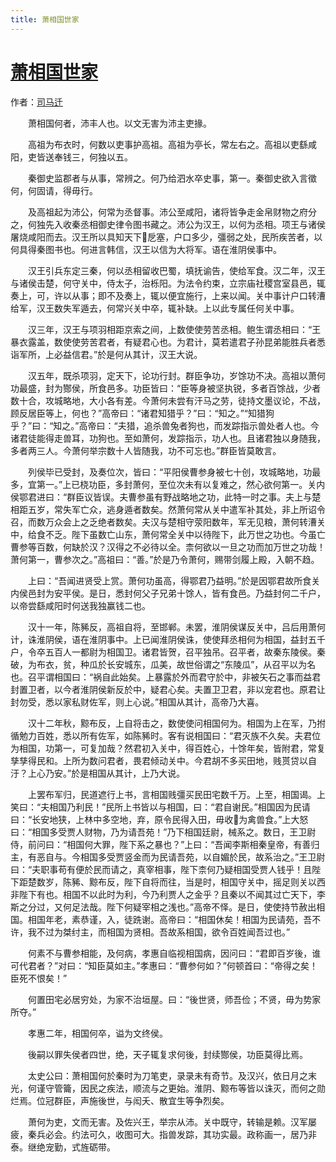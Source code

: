 ```yaml
---
title: 萧相国世家
---
```


# [萧相国世家](http://so.gushiwen.org/guwen/bookv_140.aspx)

作者：[司马迁](http://so.gushiwen.org/author_608.aspx)

　　萧相国何者，沛丰人也。以文无害为沛主吏掾。

　　高祖为布衣时，何数以吏事护高祖。高祖为亭长，常左右之。高祖以吏繇咸阳，吏皆送奉钱三，何独以五。

　　秦御史监郡者与从事，常辨之。何乃给泗水卒史事，第一。秦御史欲入言徵何，何固请，得毋行。

　　及高祖起为沛公，何常为丞督事。沛公至咸阳，诸将皆争走金帛财物之府分之，何独先入收秦丞相御史律令图书藏之。沛公为汉王，以何为丞相。项王与诸侯屠烧咸阳而去。汉王所以具知天下戹塞，户口多少，彊弱之处，民所疾苦者，以何具得秦图书也。何进言韩信，汉王以信为大将军。语在淮阴侯事中。

　　汉王引兵东定三秦，何以丞相留收巴蜀，填抚谕告，使给军食。汉二年，汉王与诸侯击楚，何守关中，侍太子，治栎阳。为法令约束，立宗庙社稷宫室县邑，辄奏上，可，许以从事；即不及奏上，辄以便宜施行，上来以闻。关中事计户口转漕给军，汉王数失军遁去，何常兴关中卒，辄补缺。上以此专属任何关中事。

　　汉三年，汉王与项羽相距京索之间，上数使使劳苦丞相。鲍生谓丞相曰：“王暴衣露盖，数使使劳苦君者，有疑君心也。为君计，莫若遣君子孙昆弟能胜兵者悉诣军所，上必益信君。”於是何从其计，汉王大说。

　　汉五年，既杀项羽，定天下，论功行封。群臣争功，岁馀功不决。高祖以萧何功最盛，封为酂侯，所食邑多。功臣皆曰：“臣等身被坚执锐，多者百馀战，少者数十合，攻城略地，大小各有差。今萧何未尝有汗马之劳，徒持文墨议论，不战，顾反居臣等上，何也？”高帝曰：“诸君知猎乎？”曰：“知之。”“知猎狗乎？”曰：“知之。”高帝曰：“夫猎，追杀兽兔者狗也，而发踪指示兽处者人也。今诸君徒能得走兽耳，功狗也。至如萧何，发踪指示，功人也。且诸君独以身随我，多者两三人。今萧何举宗数十人皆随我，功不可忘也。”群臣皆莫敢言。

　　列侯毕已受封，及奏位次，皆曰：“平阳侯曹参身被七十创，攻城略地，功最多，宜第一。”上已桡功臣，多封萧何，至位次未有以复难之，然心欲何第一。关内侯鄂君进曰：“群臣议皆误。夫曹参虽有野战略地之功，此特一时之事。夫上与楚相距五岁，常失军亡众，逃身遁者数矣。然萧何常从关中遣军补其处，非上所诏令召，而数万众会上之乏绝者数矣。夫汉与楚相守荥阳数年，军无见粮，萧何转漕关中，给食不乏。陛下虽数亡山东，萧何常全关中以待陛下，此万世之功也。今虽亡曹参等百数，何缺於汉？汉得之不必待以全。柰何欲以一旦之功而加万世之功哉！萧何第一，曹参次之。”高祖曰：“善。”於是乃令萧何，赐带剑履上殿，入朝不趋。

　　上曰：“吾闻进贤受上赏。萧何功虽高，得鄂君乃益明。”於是因鄂君故所食关内侯邑封为安平侯。是日，悉封何父子兄弟十馀人，皆有食邑。乃益封何二千户，以帝尝繇咸阳时何送我独赢钱二也。

　　汉十一年，陈豨反，高祖自将，至邯郸。未罢，淮阴侯谋反关中，吕后用萧何计，诛淮阴侯，语在淮阴事中。上已闻淮阴侯诛，使使拜丞相何为相国，益封五千户，令卒五百人一都尉为相国卫。诸君皆贺，召平独吊。召平者，故秦东陵侯。秦破，为布衣，贫，种瓜於长安城东，瓜美，故世俗谓之“东陵瓜”，从召平以为名也。召平谓相国曰：“祸自此始矣。上暴露於外而君守於中，非被矢石之事而益君封置卫者，以今者淮阴侯新反於中，疑君心矣。夫置卫卫君，非以宠君也。原君让封勿受，悉以家私财佐军，则上心说。”相国从其计，高帝乃大喜。

　　汉十二年秋，黥布反，上自将击之，数使使问相国何为。相国为上在军，乃拊循勉力百姓，悉以所有佐军，如陈豨时。客有说相国曰：“君灭族不久矣。夫君位为相国，功第一，可复加哉？然君初入关中，得百姓心，十馀年矣，皆附君，常复孳孳得民和。上所为数问君者，畏君倾动关中。今君胡不多买田地，贱贳贷以自汙？上心乃安。”於是相国从其计，上乃大说。

　　上罢布军归，民道遮行上书，言相国贱彊买民田宅数千万。上至，相国谒。上笑曰：“夫相国乃利民！”民所上书皆以与相国，曰：“君自谢民。”相国因为民请曰：“长安地狭，上林中多空地，弃，原令民得入田，毋收为禽兽食。”上大怒曰：“相国多受贾人财物，乃为请吾苑！”乃下相国廷尉，械系之。数日，王卫尉侍，前问曰：“相国何大罪，陛下系之暴也？”上曰：“吾闻李斯相秦皇帝，有善归主，有恶自与。今相国多受贾竖金而为民请吾苑，以自媚於民，故系治之。”王卫尉曰：“夫职事苟有便於民而请之，真宰相事，陛下柰何乃疑相国受贾人钱乎！且陛下距楚数岁，陈豨、黥布反，陛下自将而往，当是时，相国守关中，摇足则关以西非陛下有也。相国不以此时为利，今乃利贾人之金乎？且秦以不闻其过亡天下，李斯之分过，又何足法哉。陛下何疑宰相之浅也。”高帝不怿。是日，使使持节赦出相国。相国年老，素恭谨，入，徒跣谢。高帝曰：“相国休矣！相国为民请苑，吾不许，我不过为桀纣主，而相国为贤相。吾故系相国，欲令百姓闻吾过也。”

　　何素不与曹参相能，及何病，孝惠自临视相国病，因问曰：“君即百岁後，谁可代君者？”对曰：“知臣莫如主。”孝惠曰：“曹参何如？”何顿首曰：“帝得之矣！臣死不恨矣！”

　　何置田宅必居穷处，为家不治垣屋。曰：“後世贤，师吾俭；不贤，毋为势家所夺。”

　　孝惠二年，相国何卒，谥为文终侯。

　　後嗣以罪失侯者四世，绝，天子辄复求何後，封续酂侯，功臣莫得比焉。

　　太史公曰：萧相国何於秦时为刀笔吏，录录未有奇节。及汉兴，依日月之末光，何谨守管籥，因民之疾法，顺流与之更始。淮阴、黥布等皆以诛灭，而何之勋烂焉。位冠群臣，声施後世，与闳夭、散宜生等争烈矣。

　　萧何为吏，文而无害。及佐兴王，举宗从沛。关中既守，转输是赖。汉军屡疲，秦兵必会。约法可久，收图可大。指兽发踪，其功实最。政称画一，居乃非泰。继绝宠勤，式旌砺带。